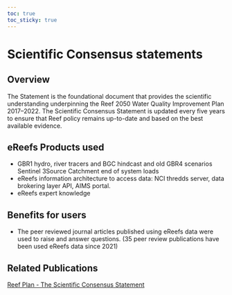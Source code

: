 ```yaml
---
toc: true
toc_sticky: true
---
```


# Scientific Consensus statements

## Overview

The Statement is the foundational document that provides the scientific understanding underpinning the Reef 2050 Water Quality Improvement Plan 2017–2022. The Scientific Consensus Statement is updated every five years to ensure that Reef policy remains up-to-date and based on the best available evidence.

## eReefs Products used
- GBR1 hydro, river tracers and BGC hindcast and old GBR4 scenarios
Sentinel 3Source Catchment end of system loads
- eReefs information architecture to access data: NCI thredds server, data brokering layer API, AIMS portal.
- eReefs expert knowledge

## Benefits for users
- The peer reviewed journal articles published using eReefs data were used to raise and answer questions.
(35 peer review publications have been used eReefs data since 2021)

## Related Publications
<a href="https://www.reefplan.qld.gov.au/science-and-research/the-scientific-consensus-statement">Reef Plan - The Scientific Consensus Statement</a>